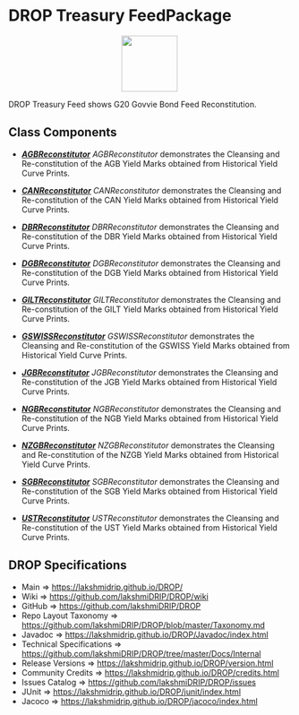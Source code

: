 # DROP Treasury FeedPackage

<p align="center"><img src="https://github.com/lakshmiDRIP/DROP/blob/master/DRIP_Logo.gif?raw=true" width="100"></p>

DROP Treasury Feed shows G20 Govvie Bond Feed Reconstitution.


## Class Components

 * [***AGBReconstitutor***](https://github.com/lakshmiDRIP/DROP/tree/master/src/main/java/org/drip/sample/treasuryfeed/AGBReconstitutor.java)
 <i>AGBReconstitutor</i> demonstrates the Cleansing and Re-constitution of the AGB Yield Marks obtained from Historical Yield Curve Prints.

 * [***CANReconstitutor***](https://github.com/lakshmiDRIP/DROP/tree/master/src/main/java/org/drip/sample/treasuryfeed/CANReconstitutor.java)
 <i>CANReconstitutor</i> demonstrates the Cleansing and Re-constitution of the CAN Yield Marks obtained from Historical Yield Curve Prints.

 * [***DBRReconstitutor***](https://github.com/lakshmiDRIP/DROP/tree/master/src/main/java/org/drip/sample/treasuryfeed/DBRReconstitutor.java)
 <i>DBRReconstitutor</i> demonstrates the Cleansing and Re-constitution of the DBR Yield Marks obtained from Historical Yield Curve Prints.

 * [***DGBReconstitutor***](https://github.com/lakshmiDRIP/DROP/tree/master/src/main/java/org/drip/sample/treasuryfeed/DGBReconstitutor.java)
 <i>DGBReconstitutor</i> demonstrates the Cleansing and Re-constitution of the DGB Yield Marks obtained from Historical Yield Curve Prints.

 * [***GILTReconstitutor***](https://github.com/lakshmiDRIP/DROP/tree/master/src/main/java/org/drip/sample/treasuryfeed/GILTReconstitutor.java)
 <i>GILTReconstitutor</i> demonstrates the Cleansing and Re-constitution of the GILT Yield Marks obtained from Historical Yield Curve Prints.

 * [***GSWISSReconstitutor***](https://github.com/lakshmiDRIP/DROP/tree/master/src/main/java/org/drip/sample/treasuryfeed/GSWISSReconstitutor.java)
 <i>GSWISSReconstitutor</i> demonstrates the Cleansing and Re-constitution of the GSWISS Yield Marks obtained from Historical Yield Curve Prints.

 * [***JGBReconstitutor***](https://github.com/lakshmiDRIP/DROP/tree/master/src/main/java/org/drip/sample/treasuryfeed/JGBReconstitutor.java)
 <i>JGBReconstitutor</i> demonstrates the Cleansing and Re-constitution of the JGB Yield Marks obtained from Historical Yield Curve Prints.

 * [***NGBReconstitutor***](https://github.com/lakshmiDRIP/DROP/tree/master/src/main/java/org/drip/sample/treasuryfeed/NGBReconstitutor.java)
 <i>NGBReconstitutor</i> demonstrates the Cleansing and Re-constitution of the NGB Yield Marks obtained from Historical Yield Curve Prints.

 * [***NZGBReconstitutor***](https://github.com/lakshmiDRIP/DROP/tree/master/src/main/java/org/drip/sample/treasuryfeed/NZGBReconstitutor.java)
 <i>NZGBReconstitutor</i> demonstrates the Cleansing and Re-constitution of the NZGB Yield Marks obtained from Historical Yield Curve Prints.

 * [***SGBReconstitutor***](https://github.com/lakshmiDRIP/DROP/tree/master/src/main/java/org/drip/sample/treasuryfeed/SGBReconstitutor.java)
 <i>SGBReconstitutor</i> demonstrates the Cleansing and Re-constitution of the SGB Yield Marks obtained from Historical Yield Curve Prints.

 * [***USTReconstitutor***](https://github.com/lakshmiDRIP/DROP/tree/master/src/main/java/org/drip/sample/treasuryfeed/USTReconstitutor.java)
 <i>USTReconstitutor</i> demonstrates the Cleansing and Re-constitution of the UST Yield Marks obtained from Historical Yield Curve Prints.


## DROP Specifications

 * Main                     => https://lakshmidrip.github.io/DROP/
 * Wiki                     => https://github.com/lakshmiDRIP/DROP/wiki
 * GitHub                   => https://github.com/lakshmiDRIP/DROP
 * Repo Layout Taxonomy     => https://github.com/lakshmiDRIP/DROP/blob/master/Taxonomy.md
 * Javadoc                  => https://lakshmidrip.github.io/DROP/Javadoc/index.html
 * Technical Specifications => https://github.com/lakshmiDRIP/DROP/tree/master/Docs/Internal
 * Release Versions         => https://lakshmidrip.github.io/DROP/version.html
 * Community Credits        => https://lakshmidrip.github.io/DROP/credits.html
 * Issues Catalog           => https://github.com/lakshmiDRIP/DROP/issues
 * JUnit                    => https://lakshmidrip.github.io/DROP/junit/index.html
 * Jacoco                   => https://lakshmidrip.github.io/DROP/jacoco/index.html
